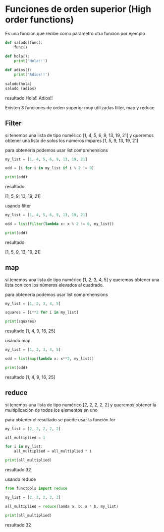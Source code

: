 # Funciones de orden superior (High order functions)

Es una función que recibe como parámetro otra función por ejemplo

```python
def saludo(func):
	func()

def hola():
	print('Hola!!')
	
def adios():
	print('Adios!!')
	
saludo(hola)
saludo (adios)
```

resultado
Hola!!
Adios!!

Existen 3 funciones de orden superior muy utilizadas filter, map y reduce

## Filter

si tenemos una lista de tipo numérico [1, 4, 5, 6, 9, 13, 19, 21] y queremos obtener una lista de solos los números impares [1, 5, 9, 13, 19, 21]

para obtenerla podemos usar list comprehensions

```python
my_list = [1, 4, 5, 6, 9, 13, 19, 21]

odd = [i for i in my_list if i % 2 != 0]

print(odd)
```

resultado 

[1, 5, 9, 13, 19, 21]

usando filter

```python
my_list = [1, 4, 5, 6, 9, 13, 19, 21]

odd = list(filter(lambda x: x % 2 != 0, my_list))

print(odd)
```

resultado 

[1, 5, 9, 13, 19, 21]

## map
si tenemos una lista de tipo numérico [1, 2, 3, 4, 5] y queremos obtener una lista con con los números elevados al cuadrado.

para obtenerla podemos usar list comprehensions

```python
my_list = [1, 2, 3, 4, 5]

squares = [i**2 for i in my_list]

print(squares)
```

resultado
[1, 4, 9, 16, 25]

usando map

```python
my_list = [1, 2, 3, 4, 5]

odd = list(map(lambda x: x**2, my_list))

print(odd)
```

resultado
[1, 4, 9, 16, 25]

## reduce
si tenemos una lista de tipo numérico [2, 2, 2, 2, 2] y queremos obtener la multiplicación de todos los elementos en uno


para obtener el resultado se puede usar la función for

```python
my_list = [2, 2, 2, 2, 2]

all_multiplied = 1

for i in my_list:
	all_multiplied = all_multiplied * i

print(all_multiplied)
```

resultado
32

usando reduce

```python
from functools import reduce

my_list = [2, 2, 2, 2, 2]

all_multiplied = reduce(lamda a, b: a * b, my_list)

print(all_multiplied)
```

resultado
32